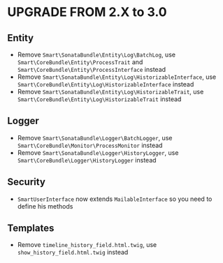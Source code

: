UPGRADE FROM 2.X to 3.0
===================

## Entity

- Remove `Smart\SonataBundle\Entity\Log\BatchLog`, use `Smart\CoreBundle\Entity\ProcessTrait` and `Smart\CoreBundle\Entity\ProcessInterface` instead
- Remove `Smart\SonataBundle\Entity\Log\HistorizableInterface`, use `Smart\CoreBundle\Entity\Log\HistorizableInterface` instead
- Remove `Smart\SonataBundle\Entity\Log\HistorizableTrait`, use `Smart\CoreBundle\Entity\Log\HistorizableTrait` instead

## Logger

- Remove `Smart\SonataBundle\Logger\BatchLogger`, use `Smart\CoreBundle\Monitor\ProcessMonitor` instead
- Remove `Smart\SonataBundle\Logger\HistoryLogger`, use `Smart\CoreBundle\Logger\HistoryLogger` instead

## Security

- `SmartUserInterface` now extends `MailableInterface` so you need to define his methods

## Templates

- Remove `timeline_history_field.html.twig`, use `show_history_field.html.twig` instead
